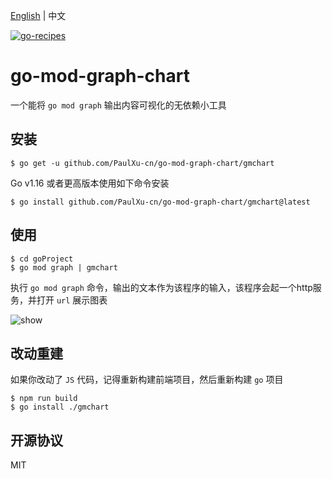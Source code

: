 [English](./README.md) | 中文

[![go-recipes](https://raw.githubusercontent.com/nikolaydubina/go-recipes/main/badge.svg?raw=true)](https://github.com/nikolaydubina/go-recipes)

# go-mod-graph-chart
一个能将 `go mod graph` 输出内容可视化的无依赖小工具

## 安装

```shell
$ go get -u github.com/PaulXu-cn/go-mod-graph-chart/gmchart
```

Go v1.16 或者更高版本使用如下命令安装

```shell
$ go install github.com/PaulXu-cn/go-mod-graph-chart/gmchart@latest
```

## 使用

```shell
$ cd goProject
$ go mod graph | gmchart
```

执行 `go mod graph` 命令，输出的文本作为该程序的输入，该程序会起一个http服务，并打开 `url` 展示图表

![show](./show.gif)
## 改动重建

如果你改动了 `JS` 代码，记得重新构建前端项目，然后重新构建 `go` 项目
```shell
$ npm run build 
$ go install ./gmchart
```

## 开源协议

MIT
